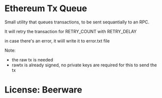 # Ethereum Tx Queue

Small utility that queues transactions, to be sent sequantially to an RPC.

It will retry the transaction for RETRY_COUNT with RETRY_DELAY

in case there's an error, it wiill write it to error.txt file

Note:

- the raw tx is needed
- rawtx is already signed, no private keys are required for this to send the tx

# License: Beerware